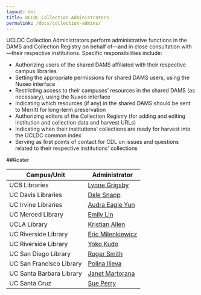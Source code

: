 ```yaml
---
layout: doc
title: UCLDC Collection Administrators
permalink: /docs/collection-admins/
---
```


UCLDC Collection Administrators perform administrative functions in the DAMS and Collection Registry on behalf of—and in close consultation with—their respective institutions. Specific responsibilities include:

- Authorizing users of the shared DAMS affiliated with their respective campus libraries
- Setting the appropriate permissions for shared DAMS users, using the Nuxeo interface
- Restricting access to their campuses’ resources in the shared DAMS (as necessary), using the Nuxeo interface
- Indicating which resources (if any) in the shared DAMS should be sent to Merritt for long-term preservation
- Authorizing editors of the Collection Registry (for adding and editing institution and collection data and harvest URLs)
- Indicating when their institutions’ collections are ready for harvest into the UCLDC common index
- Serving as first points of contact for CDL on issues and questions related to their respective institutions’ collections

##Roster
<table>
  <thead>
    <th>Campus/Unit</th>
    <th>Administrator</th>
  </thead>
  <tr>
    <td>UCB Libraries</td>
    <td><a href="http://www.berkeley.edu/directory/results?u=191578">Lynne Grigsby</a></td>
  </tr>
  <tr>
    <td>UC Davis Libraries</td>
    <td><a href="http://ucdavis.edu/search/directory_results.shtml?id=00148540">Dale Snapp</a></td>
  </tr>
  <tr>
    <td>UC Irvine Libraries</td>
    <td><a href="http://directory.uci.edu/?basic_keywords=yun%2C+audra&modifier=Starts+With&basic_submit=Search&checkbox_employees=Employees&checkbox_students=Students&checkbox_departments=Departments&form_type=basic_search">Audra Eagle Yun</a></td>
  </tr>
  <tr>
    <td>UC Merced Library</td>
    <td><a href="http://directory.ucmerced.edu/site/index/details/email/elin@ucmerced.edu">Emily Lin</a></td>
  </tr>
  <tr>
    <td>UCLA Library</td>
    <td><a href="http://digital2.library.ucla.edu/contact.html">Kristian Allen</a></td>
  </tr>
  <tr>
    <td>UC Riverside Library</td>
    <td><a href="http://www.ucr.edu/find_people.php?term=milenkiewicz&sa=Go&type=all">Eric Milenkiewicz</a></td>
  </tr>
    <tr>
    <td>UC Riverside Library</td>
    <td><a href="http://www.ucr.edu/find_people.php?term=kudo&sa=Go&type=all">Yoko Kudo</a></td>
  </tr>
  <tr>
    <td>UC San Diego Library</td>
    <td><a href="http://www.ucsd.edu/directory/search?last=smith&first=roger&email=&title=&phone=&fax=&dept2=&mail=&searchType=0">Roger Smith</a></td>
  </tr>
  <tr>
    <td>UC San Francisco Library</td>
    <td><a href="http://profiles.ucsf.edu/polina.ilieva">Polina Ilieva</a></td>
  </tr>
  <tr>
    <td>UC Santa Barbara Library</td>
    <td><a href="http://www.library.ucsb.edu/users/jmartorana">Janet Martorana</a></td>
  </tr>
  <tr>
    <td>UC Santa Cruz</td>
    <td><a href="http://campusdirectory.ucsc.edu/detail.php?type=people&uid=chesley">Sue Perry</a></td>
  </tr>

</table>
